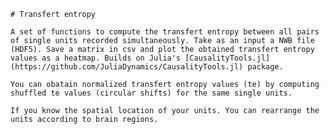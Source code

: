	# Transfert entropy

	A set of functions to compute the transfert entropy between all pairs of single units recorded simultaneously. Take as an input a NWB file (HDF5). Save a matrix in csv and plot the obtained transfert entropy values as a heatmap. Builds on Julia's [CausalityTools.jl](https://github.com/JuliaDynamics/CausalityTools.jl) package.

	You can obatain normalized transfert entropy values (te) by computing shuffled te values (circular shifts) for the same single units.

	If you know the spatial location of your units. You can rearrange the units according to brain regions.